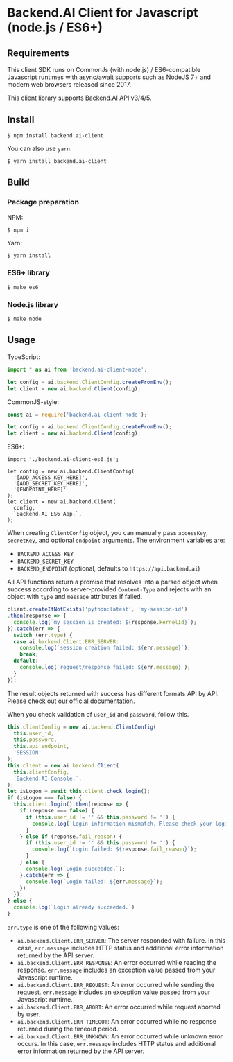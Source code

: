 # Backend.AI Client for Javascript (node.js / ES6+)

## Requirements

This client SDK runs on CommonJs (with node.js) / ES6-compatible Javascript runtimes with async/await supports
such as NodeJS 7+ and modern web browsers released since 2017.

This client library supports Backend.AI API v3/4/5.

## Install

```console
$ npm install backend.ai-client
```
You can also use `yarn`.

```console
$ yarn install backend.ai-client
```

## Build

### Package preparation

NPM: 
```console
$ npm i
```

Yarn:
```console
$ yarn install
```

### ES6+ library

```console
$ make es6
```

### Node.js library

```console
$ make node 
```

## Usage

TypeScript:
```typescript
import * as ai from 'backend.ai-client-node';

let config = ai.backend.ClientConfig.createFromEnv();
let client = new ai.backend.Client(config);
```

CommonJS-style:
```javascript
const ai = require('backend.ai-client-node');

let config = ai.backend.ClientConfig.createFromEnv();
let client = new ai.backend.Client(config);
```

ES6+:
```
import './backend.ai-client-es6.js';

let config = new ai.backend.ClientConfig(
  '[ADD_ACCESS_KEY_HERE]',
  '[ADD_SECRET_KEY_HERE]',
  '[ENDPOINT_HERE]'
);
let client = new ai.backend.Client(
  config,
  `Backend.AI ES6 App.`,
);
```

When creating `ClientConfig` object, you can manually pass `accessKey`,
`secretKey`, and optional `endpoint` arguments.
The environment variables are:
* `BACKEND_ACCESS_KEY`
* `BACKEND_SECRET_KEY`
* `BACKEND_ENDPOINT` (optional, defaults to `https://api.backend.ai`)

All API functions return a promise that resolves into a parsed object
when success according to server-provided `Content-Type` and rejects with an
object with `type` and `message` attributes if failed.

```javascript
client.createIfNotExists('python:latest', 'my-session-id')
.then(response => {
  console.log(`my session is created: ${response.kernelId}`);
}).catch(err => {
  switch (err.type) {
  case ai.backend.Client.ERR_SERVER:
    console.log(`session creation failed: ${err.message}`);
    break;
  default:
    console.log(`request/response failed: ${err.message}`);
  }
});
```

The result objects returned with success has different formats API by API.
Please check out [our official documentation](https://docs.backend.ai/).

When you check validation of `user_id` and `password`, follow this.

```javascript
this.clientConfig = new ai.backend.ClientConfig(
  this.user_id,
  this.password,
  this.api_endpoint,
  'SESSION'
);
this.client = new ai.backend.Client(
  this.clientConfig,
  `Backend.AI Console.`,
);
let isLogon = await this.client.check_login();
if (isLogon === false) {
  this.client.login().then(reponse => {
    if (reponse === false) {
      if (this.user_id != '' && this.password != '') {
        console.log(`Login information mismatch. Please check your login information.`);
      }
    } else if (reponse.fail_reason) {
      if (this.user_id != '' && this.password != '') {
        console.log(`Login failed: ${response.fail_reason}`);
      }
    } else {
      console.log(`Login succeeded.`);
    }.catch(err => {
      console.log(`Login failed: ${err.message}`);
    })
  });
} else {
  console.log(`Login already succeeded.`)
}
```

`err.type` is one of the following values:

* `ai.backend.Client.ERR_SERVER`: The server responded with failure.
  In this case, `err.message` includes HTTP status and additional error information
  returned by the API server.
* `ai.backend.Client.ERR_RESPONSE`: An error occurred while reading the response.
  `err.message` includes an exception value passed from your Javascript runtime.
* `ai.backend.Client.ERR_REQUEST`: An error occurred while sending the request.
  `err.message` includes an exception value passed from your Javascript runtime.
* `ai.backend.Client.ERR_ABORT`: An error occurred while request aborted by user.
* `ai.backend.Client.ERR_TIMEOUT`: An error occurred while no response returned during the timeout period.
* `ai.backend.Client.ERR_UNKNOWN`: An error occurred while unknown error occurs.
  In this case, `err.message` includes HTTP status and additional error information
  returned by the API server.